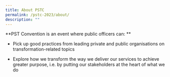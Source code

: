 ```yaml
---
title: About PSTC
permalink: /pstc-2023/about/
description: ""
---
```

      
**PST Convention is an event where public officers can:
**
* Pick up good practices from leading private and public organisations on transformation-related topics

* Explore how we transform the way we deliver our services to achieve greater purpose, i.e. by putting our stakeholders at the heart of what we do